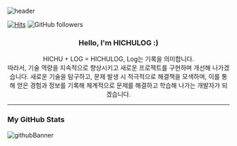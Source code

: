 ![header](https://capsule-render.vercel.app/api?type=venom&&color=0:2e80ec,100:D7E4FB&height=200&section=header&text=HICHULOG&fontSize=50&fontColor=373D49&fontAlign=50)

[![Hits](https://hits.seeyoufarm.com/api/count/incr/badge.svg?url=https%3A%2F%2Fgithub.com%2FHICHULOG&count_bg=%237096D1&title_bg=%23081F5C&icon=&icon_color=%23EDF1F6&title=hits&edge_flat=false)](https://hits.seeyoufarm.com) 
![GitHub followers](https://img.shields.io/github/followers/HICHULOG)

<div align="center">
    <h3> Hello, I'm HICHULOG :) </h3>
    <p>
        HICHU + LOG = HICHULOG, Log는 기록을 의미합니다.
        <br>
        따라서, 기술 역량을 지속적으로 향상시키고 새로운 프로젝트를 구현하며 개선해 나가겠습니다. 
        새로운 기술을 탐구하고, 문제 발생 시 적극적으로 해결책을 모색하며, 이를 통해 얻은 경험과 정보를 기록해 체계적으로 문제를 해결하고 학습해 나가는 개발자가 되겠습니다. 
    </p>
</div>

---
### My GitHub Stats
![githubBanner](https://github-readme-stats.vercel.app/api?username=HICHULOG&show_icons=true)

<!--
**HICHULOG/HICHULOG** is a ✨ _special_ ✨ repository because its `README.md` (this file) appears on your GitHub profile.

Here are some ideas to get you started:

- 🔭 I’m currently working on ...
- 🌱 I’m currently learning ...
- 👯 I’m looking to collaborate on ...
- 🤔 I’m looking for help with ...
- 💬 Ask me about ...
- 📫 How to reach me: ...
- 😄 Pronouns: ...
- ⚡ Fun fact: ...
-->
